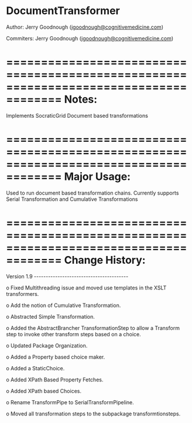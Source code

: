 DocumentTransformer
======================================================================================
 
 Author: Jerry Goodnough (jgoodnough@cognitivemedicine.com)
 
 Commiters: Jerry Goodnough (jgoodnough@cognitivemedicine.com)
 
======================================================================================
 Notes:  
======================================================================================
 Implements SocraticGrid Document based transformations

 
======================================================================================
 Major Usage:
======================================================================================

Used to run document based transformation chains. Currently supports Serial Transformation
and Cumulative Transformations

======================================================================================
 Change History:
======================================================================================

Version 1.9 ----------------------------------------

  o   Fixed Multithreading issue and moved use templates in the XSLT transformers.

  o   Add the notion of Cumulative Transformation. 

  o   Abstracted Simple Transformation.

  o   Added the AbstractBrancher TransformationStep to allow a Transform step to invoke
      other transform steps based on a choice.

  o   Updated Package Organization.

  o   Added a Property based choice maker.

  o   Added a StaticChoice.

  o   Added XPath Based Property Fetches.

  o   Added XPath based Choices.

  o   Rename TransformPipe to SerialTransformPipeline.

  o   Moved all transformation steps to the subpackage transformtionsteps.

